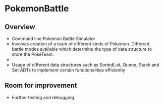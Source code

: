 # PokemonBattle

## Overview
- Command line Pokemon Battle Simulator
- Involves creation of a team of different kinds of Pokemon. Different battle modes available which determine the type of data structure to store the PokeTeam.
- 
- Usage of different data structures such as SortedList, Queue, Stack and Set ADTs to implement certain functionalities efficiently

## Room for improvement
- Further testing and debugging
